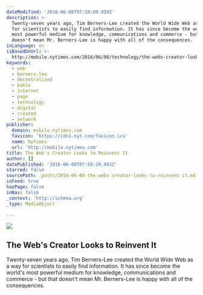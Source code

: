 ```yaml
---
dateModified: '2016-06-08T07:58:08.950Z'
description: >-
  Twenty-seven years ago, Tim Berners-Lee created the World Wide Web as a way
  for scientists to easily find information. It has since become the world's
  most powerful medium for knowledge, communications and commerce - but that
  doesn't mean Mr. Berners-Lee is happy with all of the consequences.
inLanguage: en
isBasedOnUrl: >-
  http://mobile.nytimes.com/2016/06/08/technology/the-webs-creator-looks-to-reinvent-it.html?referer=https://news.ycombinator.com/
keywords:
  - web
  - berners-lee
  - decentralized
  - kahle
  - internet
  - page
  - technology
  - digital
  - created
  - network
publisher:
  domain: mobile.nytimes.com
  favicon: 'https://cdn1.nyt.com/favicon.ico'
  name: Nytimes
  url: 'http://mobile.nytimes.com'
title: The Web's Creator Looks to Reinvent It
author: []
datePublished: '2016-06-08T07:58:20.803Z'
starred: false
sourcePath: _posts/2016-06-08-the-webs-creator-looks-to-reinvent-it.md
inFeed: true
hasPage: false
inNav: false
_context: 'http://schema.org'
_type: MediaObject

---
```

<article style=""><img src="https://s3-us-west-2.amazonaws.com/the-grid-img/p/74d0a0f81a1543f8d1eed020f37fd577c09e00b7.jpg" /><h1>The Web's Creator Looks to Reinvent It</h1><p>Twenty-seven years ago, Tim Berners-Lee created the World Wide Web as a way for scientists to easily find information. It has since become the world's most powerful medium for knowledge, communications and commerce - but that doesn't mean Mr. Berners-Lee is happy with all of the consequences.</p></article>